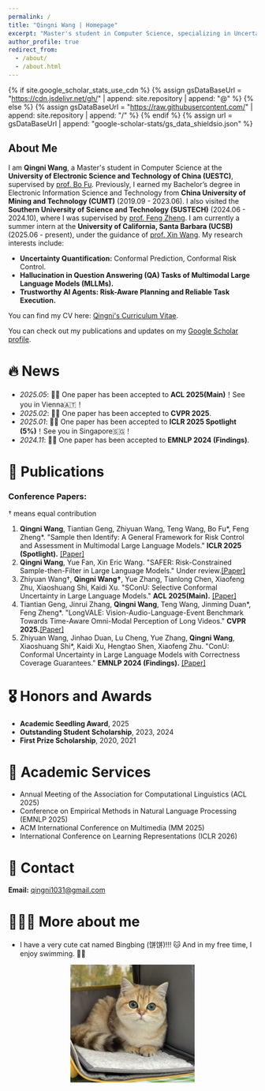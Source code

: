 ```yaml
---
permalink: /
title: "Qingni Wang | Homepage"
excerpt: "Master's student in Computer Science, specializing in Uncertainty Quantification and Multimodal LLMs."
author_profile: true
redirect_from: 
  - /about/
  - /about.html
---
```


{% if site.google_scholar_stats_use_cdn %}
{% assign gsDataBaseUrl = "https://cdn.jsdelivr.net/gh/" | append: site.repository | append: "@" %}
{% else %}
{% assign gsDataBaseUrl = "https://raw.githubusercontent.com/" | append: site.repository | append: "/" %}
{% endif %}
{% assign url = gsDataBaseUrl | append: "google-scholar-stats/gs_data_shieldsio.json" %}

<span class='anchor' id='about-me'></span>

## About Me

I am **Qingni Wang**, a Master's student in Computer Science at the **University of Electronic Science and Technology of China (UESTC)**, supervised by [prof. Bo Fu](https://en.uestc.edu.cn/info/1074/2136.htm). Previously, I earned my Bachelor’s degree in Electronic Information Science and Technology from **China University of Mining and Technology (CUMT)** (2019.09 - 2023.06). I also visited the **Southern University of Science and Technology (SUSTECH)** (2024.06 - 2024.10), where I was supervised by [prof. Feng Zheng](https://scholar.google.com/citations?user=PcmyXHMAAAAJ&hl=en). I am currently a summer intern at the **University of California, Santa Barbara (UCSB)**(2025.06 - present), under the guidance of [prof. Xin Wang](https://eric-xw.github.io). My research interests include:
- **Uncertainty Quantification:** Conformal Prediction, Conformal Risk Control.
- **Hallucination in Question Answering (QA) Tasks of Multimodal Large Language Models (MLLMs).**
- **Trustworthy AI Agents: Risk-Aware Planning and Reliable Task Execution.**

You can find my CV here: [Qingni's Curriculum Vitae](../assets/wqn_phd.pdf).

You can check out my publications and updates on my [Google Scholar profile](https://scholar.google.com/citations?user=awhNfL4AAAAJ). 

# 🔥 News
- *2025.05*: 🎉🎉 One paper has been accepted to **ACL 2025(Main)**！See you in Vienna🇦🇹！
- *2025.02*: 🎉🎉 One paper has been accepted to **CVPR 2025**.
- *2025.01*: 🎉🎉 One paper has been accepted to **ICLR 2025 Spotlight (5%)**！See you in Singapore🇸🇬！
- *2024.11*: 🎉🎉 One paper has been accepted to **EMNLP 2024 (Findings)**.


# 📝 Publications

### Conference Papers:
† means equal contribution
1. **Qingni Wang**, Tiantian Geng, Zhiyuan Wang, Teng Wang, Bo Fu*, Feng Zheng*. "Sample then Identify: A General Framework for Risk Control and Assessment in Multimodal Large Language Models." **ICLR 2025 (Spotlight).** [[Paper]](https://openreview.net/forum?id=9WYMDgxDac)
2. **Qingni Wang**, Yue Fan, Xin Eric Wang. "SAFER: Risk-Constrained Sample-then-Filter in Large Language Models." Under review.[[Paper]](https://arxiv.org/pdf/2510.10193)
4. Zhiyuan Wang†, **Qingni Wang†**, Yue Zhang, Tianlong Chen, Xiaofeng Zhu, Xiaoshuang Shi, Kaidi Xu. "SConU: Selective Conformal Uncertainty in Large Language Models." **ACL 2025(Main).** [[Paper]](https://arxiv.org/pdf/2504.14154)
5. Tiantian Geng, Jinrui Zhang, **Qingni Wang**, Teng Wang, Jinming Duan*, Feng Zheng*. "LongVALE: Vision-Audio-Language-Event Benchmark Towards Time-Aware Omni-Modal Perception of Long Videos." **CVPR 2025.**[[Paper]](https://arxiv.org/pdf/2411.19772)
6. Zhiyuan Wang, Jinhao Duan, Lu Cheng, Yue Zhang, **Qingni Wang**, Xiaoshuang Shi*, Kaidi Xu, Hengtao Shen, Xiaofeng Zhu. "ConU: Conformal Uncertainty in Large Language Models with Correctness Coverage Guarantees." **EMNLP 2024 (Findings).** [[Paper]](https://aclanthology.org/2024.findings-emnlp.404/)

# 🎖 Honors and Awards
- **Academic Seedling Award**, 2025
- **Outstanding Student Scholarship**, 2023, 2024
- **First Prize Scholarship**, 2020, 2021


# 📜 Academic Services
- Annual Meeting of the Association for Computational Linguistics (ACL 2025)
- Conference on Empirical Methods in Natural Language Processing (EMNLP 2025)
- ACM International Conference on Multimedia (MM 2025)
- International Conference on Learning Representations (ICLR 2026)

# 📩 Contact
**Email:** qingni1031@gmail.com

# 🙋🏻‍♀️ More about me
- I have a very cute cat named Bingbing (饼饼)!!! 🐱 And in my free time, I enjoy swimming. 🏊‍♀️
<div style="text-align: center;">
  <img src="../assets/bing.jpg" alt="Bingbing(饼饼)" style="width: 50%;">
</div>

